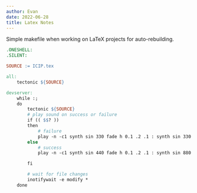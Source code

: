 ```yaml
---
author: Evan
date: 2022-06-28
title: Latex Notes
---
```


Simple makefile when working on LaTeX projects for auto-rebuilding.

``` Makefile
.ONESHELL:
.SILENT:

SOURCE := ICIP.tex

all:
	tectonic ${SOURCE}

devserver:
	while :;
	do
		tectonic ${SOURCE}
		# play sound on success or failure
		if (( $$? ))
		then
			# failure
			play -n -c1 synth sin 330 fade h 0.1 .2 .1 : synth sin 330 fade h 0.1 .2 0.1
		else
			# success
			play -n -c1 synth sin 440 fade h 0.1 .2 .1 : synth sin 880 fade h 0.1 .2 0.1

		fi

		# wait for file changes
		inotifywait -e modify *
	done
```
